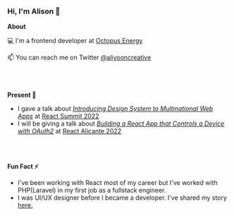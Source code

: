 ### Hi, I'm Alison 👋

**About**

💻  I'm a frontend developer at [Octopus Energy](https://octopus.energy/)

📫  You can reach me on Twitter [@aliyooncreative](https://twitter.com/aliyooncreative)

<br />
<br />

**Present 🔭**
* I gave a talk about <i><ins>Introducing Design System to Multinational Web Apps</ins></i> at [React Summit 2022](https://twitter.com/ReactSummit/status/1519934514541211648?s=20&t=hQP70U-cPAuJ5EccKA0WAg) 
* I will be giving a talk about <i><ins>Building a React App that Controls a Device with OAuth2</ins></i> at [React Alicante 2022](https://twitter.com/ReactAlicante/status/1522151364821987329?s=20&t=slUAXZ8-iAGxF9MgyBUDLA)

<br />
<br />

**Fun Fact ⚡**

* I've been working with React most of my career but I've worked with PHP(Laravel) in my first job as a fullstack engineer. <br />
* I was UI/UX designer before I became a developer. I've shared my story [here.](https://twitter.com/hackajob_co/status/1485915433266036736?s=20&t=GfsHSwI0SXwjs3STxHu_4w)



<!--
**AlisonYoon/AlisonYoon** is a ✨ _special_ ✨ repository because its `README.md` (this file) appears on your GitHub profile.

Here are some ideas to get you started:

- 🔭 I’m currently working on ...
- 🌱 I’m currently learning ...
- 👯 I’m looking to collaborate on ...
- 🤔 I’m looking for help with ...
- 💬 Ask me about ...
- 📫 How to reach me: ...
- 😄 Pronouns: ...
- ⚡ Fun fact: ...
-->
